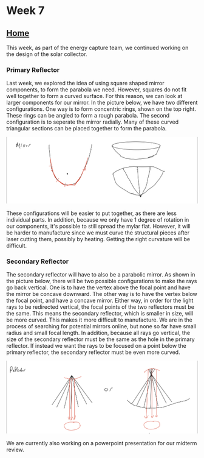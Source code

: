 # Week 7

## [Home](https://dtxiong.github.io/rapid-prototyping/)

This week, as part of the energy capture team, we continued working on the design of the solar collector. 

### Primary Reflector

Last week, we explored the idea of using square shaped mirror components, to form the parabola we need. However, squares do not fit well together to form a curved surface. For this reason, we can look at larger components for our mirror. In the picture below, we have two different configurations. One way is to form concentric rings, shown on the top right. These rings can be angled to form a rough parabola. The second configuration is to seperate the mirror radially. Many of these curved triangular sections can be placed together to form the parabola. 

![Reflector](./File_000.png)

These configurations will be easier to put together, as there are less individual parts. In addition, because we only have 1 degree of rotation in our components, it's possible to still spread the mylar flat. However, it will be harder to manufacture since we must curve the structural pieces after laser cutting them, possibly by heating. Getting the right curvature will be difficult. 

### Secondary Reflector

The secondary reflector will have to also be a parabolic mirror. As shown in the picture below, there will be two possible configurations to make the rays go back vertical. One is to have the vertex above the focal point and have the mirror be concave downward. The other way is to have the vertex below the focal point, and have a concave mirror. Either way, in order for the light rays to be redirected vertical, the focal points of the two reflectors must be the same. This means the secondary reflector, which is smaller in size, will be more curved. This makes it more difficult to manufacture. We are in the process of searching for potential mirrors online, but none so far have small radius and small focal length. In addition, because all rays go vertical, the size of the secondary reflector must be the same as the hole in the primary reflector. If instead we want the rays to be focused on a point below the primary reflector, the secondary reflector must be even more curved. 

![Secondary Reflector](./File_001.png)

We are currently also working on a powerpoint presentation for our midterm review. 

